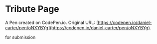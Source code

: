 # Tribute Page

A Pen created on CodePen.io. Original URL: [https://codepen.io/daniel-carter/pen/oNXYBYg](https://codepen.io/daniel-carter/pen/oNXYBYg).

for submission
